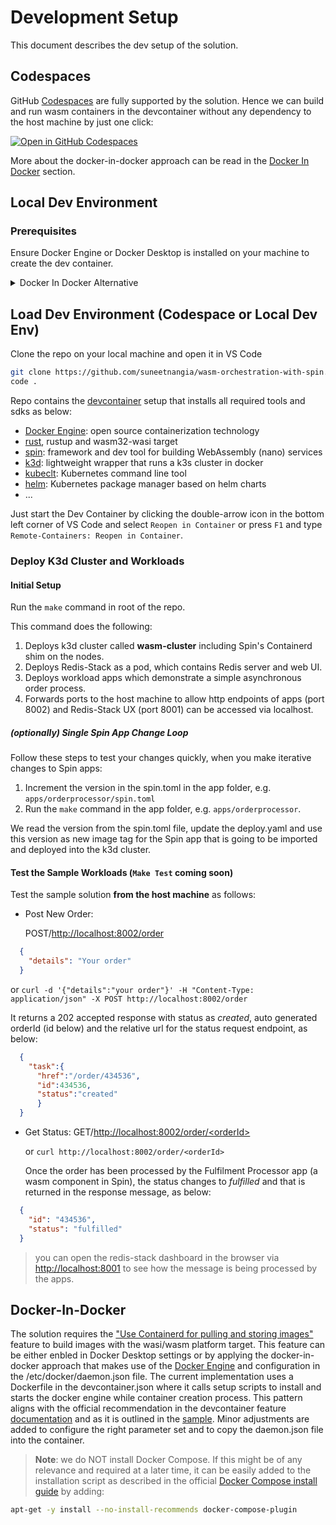 # Development Setup

This document describes the dev setup of the solution.

## Codespaces

GitHub [Codespaces](https://docs.github.com/en/codespaces/overview) are fully supported by the solution.
Hence we can build and run wasm containers in the devcontainer without any dependency to the host machine by just one click:

[![Open in GitHub Codespaces](https://github.com/codespaces/badge.svg)](https://codespaces.new/suneetnangia/wasm-orchestration-with-spin)

More about the docker-in-docker approach can be read in the  [Docker In Docker](#docker-in-docker) section.

## Local Dev Environment

### Prerequisites

Ensure Docker Engine or Docker Desktop is installed on your machine to create the dev container.

<details>

  <summary>Docker In Docker Alternative</summary>
  > **Note**: if there are problems with the docker-in-docker use, you can enable the ["Use Containerd for pulling and storing images"](https://docs.docker.com/desktop/containerd/) feature in the Docker Desktop settings. Accordingly, the feature to use the Docker of the host machine needs to be activated in the devcontainer.json file and the image can be referenced directly, e.g. as follows:

```json
  "name": "Ubuntu",
  "image": "mcr.microsoft.com/devcontainers/base:jammy",
  "features": {
    "ghcr.io/devcontainers/features/docker-outside-of-docker:1": {}
  },
```

</details>

## Load Dev Environment (Codespace or Local Dev Env)

Clone the repo on your local machine and open it in VS Code

```bash
git clone https://github.com/suneetnangia/wasm-orchestration-with-spin.git && cd wasm-orchestration-with-spin
code .
```

Repo contains the [devcontainer](../.devcontainer/devcontainer.json) setup that installs all required tools and sdks as below:

- [Docker Engine](https://docs.docker.com/engine/): open source containerization technology
- [rust](https://www.rust-lang.org/), rustup and wasm32-wasi target
- [spin](https://www.fermyon.com/spin): framework and dev tool for building WebAssembly (nano) services
- [k3d](https://k3d.io/): lightweight wrapper that runs a k3s cluster in docker
- [kubeclt](https://kubernetes.io/docs/reference/kubectl/): Kubernetes command line tool
- [helm](https://helm.sh/): Kubernetes package manager based on helm charts
- ...

Just start the Dev Container by clicking the double-arrow icon in the bottom left corner of VS Code and select `Reopen in Container` or press `F1` and type `Remote-Containers: Reopen in Container`.

### Deploy K3d Cluster and Workloads

#### Initial Setup

Run the `make` command in root of the repo.

This command does the following:

1. Deploys k3d cluster called **wasm-cluster** including Spin's Containerd shim on the nodes.
2. Deploys Redis-Stack as a pod, which contains Redis server and web UI.
3. Deploys workload apps which demonstrate a simple asynchronous order process.
4. Forwards ports to the host machine to allow http endpoints of apps (port 8002) and Redis-Stack UX (port 8001) can be accessed via localhost.

##### (optionally) Single Spin App Change Loop

Follow these steps to test your changes quickly, when you make iterative changes to Spin apps:

1. Increment the version in the spin.toml in the app folder, e.g. `apps/orderprocessor/spin.toml`
2. Run the `make` command in the app folder, e.g. `apps/orderprocessor`.

We read the version from the spin.toml file, update the deploy.yaml and use this version as new image tag for the Spin app that is going to be imported and deployed into the k3d cluster.

#### Test the Sample Workloads (`Make Test` coming soon)

Test the sample solution **from the host machine** as follows:

- Post New Order:

  POST/[http://localhost:8002/order](http://localhost:8002/order)

```json
  {
    "details": "Your order"
  }
```

  or `curl -d '{"details":"your order"}' -H "Content-Type: application/json" -X POST http://localhost:8002/order`

  It returns a 202 accepted response with status as _created_, auto generated orderId (id below) and the relative url for the status request endpoint, as below:

```json
  {
    "task":{
      "href":"/order/434536",
      "id":434536,
      "status":"created"
      }
  }
```

- Get Status:
  GET/[http://localhost:8002/order/\<orderId>](http://localhost:8002/order/<orderId>)
  
  or `curl http://localhost:8002/order/<orderId>`
  
  Once the order has been processed by the Fulfilment Processor app (a wasm component in Spin), the status changes to _fulfilled_ and that is returned in the response message, as below:
  
```json
  {
    "id": "434536",
    "status": "fulfilled"
  }
```

> you can open the redis-stack dashboard in the browser via [http://localhost:8001](http://localhost:8001) to see how the message is being processed by the apps.

## Docker-In-Docker

The solution requires the ["Use Containerd for pulling and storing images"](https://docs.docker.com/desktop/containerd/) feature to build images with the wasi/wasm platform target. This feature can be either enbled in Docker Desktop settings or by applying the docker-in-docker approach that makes use of the [Docker Engine](https://docs.docker.com/engine/) and configuration in the /etc/docker/daemon.json file.
The current implementation uses a Dockerfile in the devcontainer.json where it calls setup scripts to install and starts the docker engine while container creation process.
This pattern aligns with the official recommendation in the devcontainer feature [documentation](https://github.com/microsoft/vscode-dev-containers/blob/main/script-library/docs/docker-in-docker.md) and as it is outlined in the [sample](https://github.com/microsoft/vscode-dev-containers/tree/main/containers/docker-in-docker). Minor adjustments are added to configure the right parameter set and to copy the daemon.json file into the container.

> **Note**: we do NOT install Docker Compose. If this might be of any relevance and required at a later time, it can be easily added to the installation script as described in the official [Docker Compose install guide](https://docs.docker.com/compose/install/) by adding:

```bash
apt-get -y install --no-install-recommends docker-compose-plugin
```
